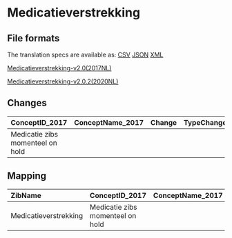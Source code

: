 # Medicatieverstrekking
## File formats

The translation specs are available as: 
[CSV](../csv/Medicatieverstrekking.csv) [JSON](../json/Medicatieverstrekking.json) [XML](../xml/Medicatieverstrekking.xml)



[Medicatieverstrekking-v2.0(2017NL)](https://zibs.nl/wiki/Medicatieverstrekking-v2.0(2017NL))

[Medicatieverstrekking-v2.0.2(2020NL)](https://zibs.nl/wiki/Medicatieverstrekking-v2.0.2(2020NL))









## Changes

| ConceptID_2017                   | ConceptName_2017   | Change   | TypeChange   | Impact_heen   | TRANSLATIE_spec_heen   | Impact_terug   | TRANSLATIE_spec_terug   | Omschrijving   |
|:---------------------------------|:-------------------|:---------|:-------------|:--------------|:-----------------------|:---------------|:------------------------|:---------------|
| Medicatie zibs momenteel on hold |                    |          |              |               |                        |                |                         |                |

## Mapping

| ZibName               | ConceptID_2017                   | ConceptName_2017   | Codelists_2017   | Change   | ConceptID_2020                   | ConceptName_2020   | Codelists_2020   | Bits   | Omschrijving   | TypeChange   | Impact_heen   | TRANSLATIE_spec_heen   | Impact_terug   | TRANSLATIE_spec_terug   |
|:----------------------|:---------------------------------|:-------------------|:-----------------|:---------|:---------------------------------|:-------------------|:-----------------|:-------|:---------------|:-------------|:--------------|:-----------------------|:---------------|:------------------------|
| Medicatieverstrekking | Medicatie zibs momenteel on hold |                    |                  |          | Medicatie zibs momenteel on hold |                    |                  |        |                |              |               |                        |                |                         |

